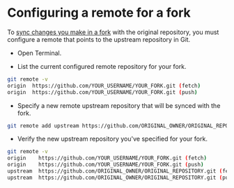 # Configuring a remote for a fork

To [sync changes you make in a fork](https://help.github.com/articles/syncing-a-fork) with the original repository, 
you must configure a remote that points to the upstream repository in Git.

- Open Terminal.

- List the current configured remote repository for your fork.
```bash
git remote -v
origin  https://github.com/YOUR_USERNAME/YOUR_FORK.git (fetch)
origin  https://github.com/YOUR_USERNAME/YOUR_FORK.git (push)
```

- Specify a new remote upstream repository that will be synced with the fork.
```bash
git remote add upstream https://github.com/ORIGINAL_OWNER/ORIGINAL_REPOSITORY.git
```

- Verify the new upstream repository you've specified for your fork.
```bash
git remote -v
origin    https://github.com/YOUR_USERNAME/YOUR_FORK.git (fetch)
origin    https://github.com/YOUR_USERNAME/YOUR_FORK.git (push)
upstream  https://github.com/ORIGINAL_OWNER/ORIGINAL_REPOSITORY.git (fetch)
upstream  https://github.com/ORIGINAL_OWNER/ORIGINAL_REPOSITORY.git (push)
```
